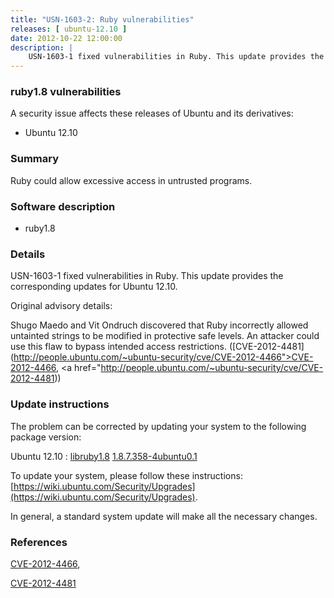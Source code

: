 ```yaml
---
title: "USN-1603-2: Ruby vulnerabilities"
releases: [ ubuntu-12.10 ]
date: 2012-10-22 12:00:00
description: |
    USN-1603-1 fixed vulnerabilities in Ruby. This update provides the corresponding updates for Ubuntu 12.10.
--- 
```

 
### ruby1.8 vulnerabilities

A security issue affects these releases of Ubuntu and its derivatives:

* Ubuntu 12.10

### Summary

Ruby could allow excessive access in untrusted programs. 

### Software description

* ruby1.8 

### Details

USN-1603-1 fixed vulnerabilities in Ruby. This update provides the corresponding updates for Ubuntu 12.10.

Original advisory details:

 Shugo Maedo and Vit Ondruch discovered that Ruby incorrectly allowed untainted strings to be modified in protective safe levels. An attacker could use this flaw to bypass intended access restrictions. ([CVE-2012-4481](http://people.ubuntu.com/~ubuntu-security/cve/CVE-2012-4466">CVE-2012-4466</a>, <a href="http://people.ubuntu.com/~ubuntu-security/cve/CVE-2012-4481)) 

### Update instructions

The problem can be corrected by updating your system to the following package version:

Ubuntu 12.10
 : [libruby1.8](https://launchpad.net/ubuntu/+source/ruby1.8) <span> [1.8.7.358-4ubuntu0.1](https://launchpad.net/ubuntu/+source/ruby1.8/1.8.7.358-4ubuntu0.1) </span> 

To update your system, please follow these instructions: [https://wiki.ubuntu.com/Security/Upgrades](https://wiki.ubuntu.com/Security/Upgrades).

In general, a standard system update will make all the necessary changes. 

### References

 [CVE-2012-4466](http://people.ubuntu.com/~ubuntu-security/cve/CVE-2012-4466), 

 [CVE-2012-4481](http://people.ubuntu.com/~ubuntu-security/cve/CVE-2012-4481)
 
